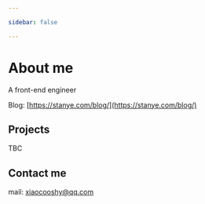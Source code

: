 ```yaml
---

sidebar: false

---
```


# About me

A front-end engineer

Blog: [https://stanye.com/blog/](https://stanye.com/blog/)

## Projects

TBC

## Contact me

mail: xiaocooshy@qq.com